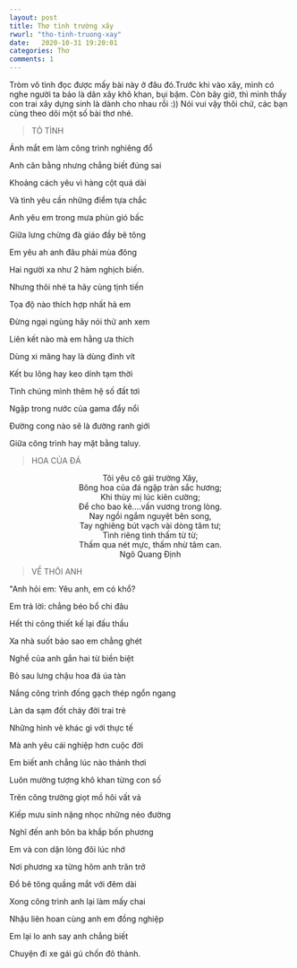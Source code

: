 ```yaml
---
layout: post
title: Thơ tình trường xây
rwurl: "tho-tinh-truong-xay"
date:   2020-10-31 19:20:01
categories: Thơ
comments: 1
---
```

Tròm vô tình đọc được mấy bài này ở đâu đó.Trước khi vào xây, mình có nghe người ta bảo là dân xây khô khan, bụi bặm. Còn bây giờ, thì mình thấy con trai xây dựng sinh là dành cho nhau rồi :)) Nói vui vậy thôi chứ, các bạn cùng theo dõi một số bài thơ nhé.

> TỎ TÌNH

Ánh mắt em làm công trình nghiêng đổ

Anh cân bằng nhưng chẳng biết đúng sai

Khoảng cách yêu vì hàng cột quá dài

Và tình yêu cần những điểm tựa chắc

Anh yêu em trong mưa phùn gió bấc

Giữa lưng chừng đà giáo đầy bê tông

Em yêu ah anh đâu phải mùa đông

Hai người xa như 2 hàm nghịch biến.


Nhưng thôi nhé ta hãy cùng tịnh tiến

Tọa độ nào thích hợp nhất hả em

Đừng ngại ngùng hãy nói thử anh xem

Liên kết nào mà em hằng ưa thích

Dùng xi măng hay là dùng đinh vít

Kết bu lông hay keo dính tạm thời

Tình chúng mình thêm hệ số đất tơi

Ngập trong nước của gama đẩy nổi

Đường cong nào sẽ là đường ranh giới

Giữa công trình hay mặt bằng taluy.


> HOA CỦA ĐÁ

<center>Tôi yêu cô gái trường Xây,</center>
<center>Bông hoa của đá ngập tràn sắc hương;</center>
<center>Khi thùy mị lúc kiên cường;</center>
<center>Để cho bao kẻ....vấn vương trong lòng.</center>

<center>Nay ngồi ngắm nguyệt bên song,</center>
<center>Tay nghiêng bút vạch vài dòng tâm tư;</center>
<center>Tình riêng tình thấm từ từ;</center>
<center>Thấm qua nét mực, thấm nhừ tâm can.</center>

<center>Ngô Quang Định</center>


> VỀ THÔI ANH

"Anh hỏi em: Yêu anh, em có khổ?

Em trả lời: chẳng béo bổ chi đâu

Hết thi công thiết kế lại đấu thầu

Xa nhà suốt bảo sao em chẳng ghét

Nghề của anh gắn hai từ biền biệt

Bỏ sau lưng chậu hoa đá úa tàn

Nắng công trình đống gạch thép ngổn ngang

Làn da sạm đốt cháy đời trai trẻ

Những hình vẽ khác gì với thực tế

Mà anh yêu cái nghiệp hơn cuộc đời

Em biết anh chẳng lúc nào thảnh thơi

Luôn mường tượng khô khan từng con số

Trên công trường giọt mồ hôi vất vả

Kiếp mưu sinh nặng nhọc những nẻo đường

Nghĩ đến anh bôn ba khắp bốn phương

Em và con dặn lòng đôi lúc nhớ

Nơi phương xa từng hôm anh trăn trở

Đổ bê tông quầng mắt với đêm dài

Xong công trình anh lại làm mấy chai

Nhậu liên hoan cùng anh em đồng nghiệp

Em lại lo anh say anh chẳng biết

Chuyện đi xe gái gú chốn đô thành.